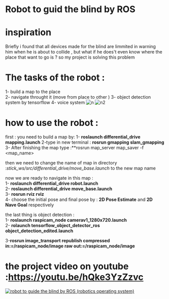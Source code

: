 # Robot to guid the blind by ROS 

# inspiration  
Briefly i found that all devices made for the blind are limmited in warning him when he is about to collide , but what if he does't even know where the place that want to go is ? so my project is solving this problem 


# The tasks of the robot :  
1- build a map to the place   
2- navigate throught it (move from place to other )
3- object detection system by tensorflow
4- voice system 
![n](https://user-images.githubusercontent.com/40636325/91198534-f7195100-e6fc-11ea-8346-5269cbf436c3.png)
![n2](https://user-images.githubusercontent.com/40636325/91198542-f8e31480-e6fc-11ea-8492-9a2dcc890c28.png)


# how to use the robot :  

first : you need to build a map by:
1- **roslaunch differential_drive mapping.launch**
2-type in new terminal : **rosrun gmapping slam_gmapping**  
3- After finishing the map type :**rosrun map_server map_saver -f <map_name>

then we need to change the name of map in directory :*stick_ws/src/differential_drive/move_base.launch* to the new map name  

now we are ready to navigate in this map :    
1- **roslaunch differential_drive robot.launch**  
2- **roslaunch differential_drive move_base.launch**   
3- **rosrun rviz rviz**  
4- choose the initial pose and final pose by : **2D Pose Estimate** and **2D Nave Goal** respectively    

the last thing is object detection :  
1- **roslaunch raspicam_node camerav1_1280x720.launch**  
2- **rolaunch tensorflow_object_detector_ros object_detection_edited.launch**

3-**rosrun image_transport republish compressed in:=/raspicam_node/image raw out:=/raspicam_node/image**  

# the project video on youtube :https://youtu.be/hQke3YzZzvc  
[![robot to guide the blind by ROS (robotics operating system)](https://img.youtube.com/vi/hQke3YzZzvc/0.jpg)](https://www.youtube.com/watch?v=hQke3YzZzvc)




